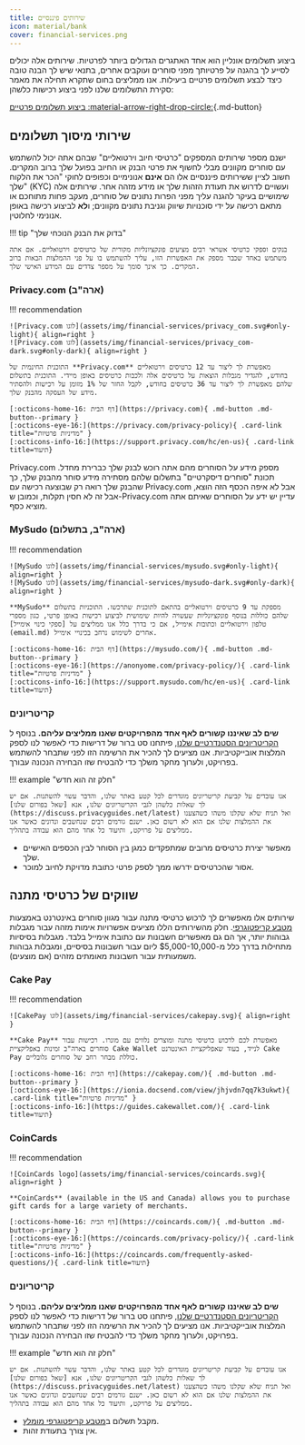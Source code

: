 ```yaml
---
title: שירותים פיננסיים
icon: material/bank
cover: financial-services.png
---
```


ביצוע תשלומים אונליין הוא אחד האתגרים הגדולים ביותר לפרטיות. שירותים אלה יכולים לסייע לך בהגנה על פרטיותך מפני סוחרים ועוקבים אחרים, בתנאי שיש לך הבנה טובה כיצד לבצע תשלומים פרטיים ביעילות. אנו ממליצים בחום שתקרא תחילה את מאמר סקירת התשלומים שלנו לפני ביצוע רכישות כלשהן:

[ביצוע תשלומים פרטיים :material-arrow-right-drop-circle:](advanced/payments.md ""){.md-button}

## שירותי מיסוך תשלומים

ישנם מספר שירותים המספקים "כרטיסי חיוב וירטואליים" שבהם אתה יכול להשתמש עם סוחרים מקוונים מבלי לחשוף את פרטי הבנק או החיוב בפועל שלך ברוב המקרים. חשוב לציין ששירותים פיננסיים אלו הם **אינם** אנונימיים וכפופים לחוקי "הכר את הלקוח שלך" (KYC) ועשויים לדרוש את תעודת הזהות שלך או מידע מזהה אחר. שירותים אלה שימושיים בעיקר להגנה עליך מפני הפרות נתונים של סוחרים, מעקב פחות מתוחכם או מתאם רכישה על ידי סוכנויות שיווק וגניבת נתונים מקוונים; ו**לא** לביצוע רכישה באופן אנונימי לחלוטין.

!!! tip "בדוק את הבנק הנוכחי שלך"

    בנקים וספקי כרטיסי אשראי רבים מציעים פונקציונליות מקורית של כרטיסים וירטואליים. אם אתה משתמש באחד שכבר מספק את האפשרות הזו, עליך להשתמש בו על פני ההמלצות הבאות ברוב המקרים. כך אינך סומך על מספר צדדים עם המידע האישי שלך.

### Privacy.com (ארה"ב)

!!! recommendation

    ![Privacy.com לוגו](assets/img/financial-services/privacy_com.svg#only-light){ align=right }
    ![Privacy.com לוגו](assets/img/financial-services/privacy_com-dark.svg#only-dark){ align=right }
    
    התוכנית החינמית של **Privacy.com** מאפשרת לך ליצור עד 12 כרטיסים וירטואליים בחודש, להגדיר מגבלות הוצאות על כרטיסים אלה ולכבות כרטיסים באופן מיידי. התוכנית בתשלום שלהם מאפשרת לך ליצור עד 36 כרטיסים בחודש, לקבל החזר של 1% מזומן על רכישות ולהסתיר מידע של העסקה מהבנק שלך.
    
    [:octicons-home-16: דף הבית](https://privacy.com){ .md-button .md-button--primary }
    [:octicons-eye-16:](https://privacy.com/privacy-policy){ .card-link title="מדיניות פרטיות" }
    [:octicons-info-16:](https://support.privacy.com/hc/en-us){ .card-link title=תיעוד}

Privacy.com מספק מידע על הסוחרים מהם אתה רוכש לבנק שלך כברירת מחדל. תכונת "סוחרים דיסקרטיים" בתשלום שלהם מסתירה מידע סוחר מהבנק שלך, כך שהבנק שלך רואה רק שבוצעה רכישה עם Privacy.com אבל לא איפה הכסף הזה הוצא, אבל זה לא חסין תקלות, וכמובן ש-Privacy.com עדיין יש ידע על הסוחרים שאיתם אתה מוציא כסף.

### MySudo (ארה"ב, בתשלום)

!!! recommendation

    ![MySudo לוגו](assets/img/financial-services/mysudo.svg#only-light){ align=right }
    ![MySudo לוגו](assets/img/financial-services/mysudo-dark.svg#only-dark){ align=right }
    
    **MySudo** מספקת עד 9 כרטיסים וירטואליים בהתאם לתוכנית שתרכשו. התוכניות בתשלום שלהם כוללות בנוסף פונקציונליות שעשויה להיות שימושית לביצוע רכישות באופן פרטי, כגון מספרי טלפון וירטואליים וכתובות אימייל, אם כי בדרך כלל אנו ממליצים על [ספקי כינוי אימייל](email.md) אחרים לשימוש נרחב בכינויי אימייל.
    
    [:octicons-home-16: דף הבית](https://mysudo.com/){ .md-button .md-button--primary }
    [:octicons-eye-16:](https://anonyome.com/privacy-policy/){ .card-link title="מדיניות פרטיות" }
    [:octicons-info-16:](https://support.mysudo.com/hc/en-us){ .card-link title=תיעוד}

### קריטריונים

**שים לב שאיננו קשורים לאף אחד מהפרויקטים שאנו ממליצים עליהם.** בנוסף ל [הקריטריונים הסטנדרטיים שלנו](about/criteria.md), פיתחנו סט ברור של דרישות כדי לאפשר לנו לספק המלצות אובייקטיביות. אנו מציעים לך להכיר את הרשימה הזו לפני שתבחר להשתמש בפרויקט, ולערוך מחקר משלך כדי להבטיח שזו הבחירה הנכונה עבורך.

!!! example "חלק זה הוא חדש"

    אנו עובדים על קביעת קריטריונים מוגדרים לכל קטע באתר שלנו, והדבר עשוי להשתנות. אם יש לך שאלות כלשהן לגבי הקריטריונים שלנו, אנא [שאל בפורום שלנו](https://discuss.privacyguides.net/latest) ואל תניח שלא שקלנו משהו כשהצענו את ההמלצות שלנו אם הוא לא רשום כאן. ישנם גורמים רבים שנחשבים ונדונים כאשר אנו ממליצים על פרויקט, ותיעוד כל אחד מהם הוא עבודה בתהליך.

- מאפשר יצירת כרטיסים מרובים שמתפקדים כמגן בין הסוחר לבין הכספים האישיים שלך.
- אסור שהכרטיסים ידרשו ממך לספק פרטי כתובת מדויקת לחיוב למוכר.

## שווקים של כרטיסי מתנה

שירותים אלו מאפשרים לך לרכוש כרטיסי מתנה עבור מגוון סוחרים באינטרנט באמצעות [מטבע קריפטוגרפי](cryptocurrency.md). חלק מהשירותים הללו מציעים אפשרויות אימות מזהה עבור מגבלות גבוהות יותר, אך הם גם מאפשרים חשבונות עם כתובת אימייל בלבד. מגבלות בסיסיות מתחילות בדרך כלל מ-$5,000-10,000 ליום עבור חשבונות בסיסיים, ומגבלות גבוהות משמעותית עבור חשבונות מאומתים מזהים (אם מוצעים).

### Cake Pay

!!! recommendation

    ![CakePay לוגו](assets/img/financial-services/cakepay.svg){ align=right }
    
    **Cake Pay** מאפשרת לכם לרכוש כרטיסי מתנה ומוצרים נלווים עם מונרו. רכישות עבור סוחרים בארה"ב זמינות באפליקציית Cake Wallet לנייד, בעוד שאפליקציית האינטרנט Cake Pay כוללת מבחר רחב של סוחרים גלובליים.
    
    [:octicons-home-16: דף הבית](https://cakepay.com/){ .md-button .md-button--primary }
    [:octicons-eye-16:](https://ionia.docsend.com/view/jhjvdn7qq7k3ukwt){ .card-link title="מדיניות פרטיות" }
    [:octicons-info-16:](https://guides.cakewallet.com/){ .card-link title=תיעוד}

### CoinCards

!!! recommendation

    ![CoinCards logo](assets/img/financial-services/coincards.svg){ align=right }
    
    **CoinCards** (available in the US and Canada) allows you to purchase gift cards for a large variety of merchants.
    
    [:octicons-home-16: דף הבית](https://coincards.com/){ .md-button .md-button--primary }
    [:octicons-eye-16:](https://coincards.com/privacy-policy/){ .card-link title="מדיניות פרטיות" }
    [:octicons-info-16:](https://coincards.com/frequently-asked-questions/){ .card-link title=תיעוד}

### קריטריונים

**שים לב שאיננו קשורים לאף אחד מהפרויקטים שאנו ממליצים עליהם.** בנוסף ל [הקריטריונים הסטנדרטיים שלנו](about/criteria.md), פיתחנו סט ברור של דרישות כדי לאפשר לנו לספק המלצות אובייקטיביות. אנו מציעים לך להכיר את הרשימה הזו לפני שתבחר להשתמש בפרויקט, ולערוך מחקר משלך כדי להבטיח שזו הבחירה הנכונה עבורך.

!!! example "חלק זה הוא חדש"

    אנו עובדים על קביעת קריטריונים מוגדרים לכל קטע באתר שלנו, והדבר עשוי להשתנות. אם יש לך שאלות כלשהן לגבי הקריטריונים שלנו, אנא [שאל בפורום שלנו](https://discuss.privacyguides.net/latest) ואל תניח שלא שקלנו משהו כשהצענו את ההמלצות שלנו אם הוא לא רשום כאן. ישנם גורמים רבים שנחשבים ונדונים כאשר אנו ממליצים על פרויקט, ותיעוד כל אחד מהם הוא עבודה בתהליך.

- מקבל תשלום ב[מטבע קריפטוגרפי מומלץ](cryptocurrency.md).
- אין צורך בתעודת זהות.
